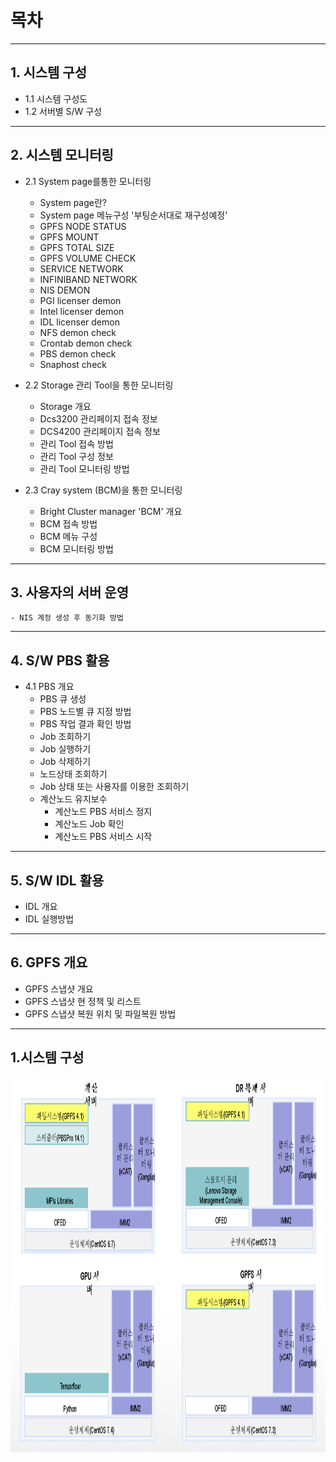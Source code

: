 # **목차**
----------
## 1. 시스템 구성
- 1.1 시스템 구성도
- 1.2 서버별 S/W 구성
-----------------
## 2. 시스템 모니터링
- 2.1 System page를통한 모니터링
   - System page란?
   - System page 메뉴구성 '부팅순서대로 재구성예정'
	* GPFS NODE STATUS
	* GPFS MOUNT 
	* GPFS TOTAL SIZE
	* GPFS VOLUME CHECK
	* SERVICE NETWORK
	* INFINIBAND NETWORK
	* NIS DEMON
	* PGI licenser demon
	* Intel licenser demon
	* IDL licenser demon
	* NFS demon check
	* Crontab demon check
	* PBS demon check 
	* Snaphost check     

- 2.2 Storage 관리 Tool을 통한 모니터링
	- Storage 개요
	- Dcs3200 관리페이지 접속 정보
	- DCS4200 관리페이지 접속 정보
	- 관리 Tool 접속 방법
	- 관리 Tool 구성 정보
	- 관리 Tool 모니터링 방법
- 2.3 Cray system (BCM)을 통한 모니터링
	- Bright Cluster manager 'BCM' 개요
	- BCM 접속 방법
	- BCM 메뉴 구성 
	- BCM 모니터링 방법
------------------
## 3. 사용자의 서버 운영
	- NIS 계정 생성 후 동기화 방법
---------------  
## 4. S/W PBS 활용
- 4.1 PBS 개요
	- PBS 큐 생성
	- PBS 노드별 큐 지정 방법 
	- PBS 작업 결과 확인 방법
	- Job 조회하기
	- Job 실행하기
	- Job 삭제하기
	- 노드상태 조회하기
	- Job 상태 또는 사용자를 이용한 조회하기
	- 계산노드 유지보수
		- 계산노드 PBS 서비스 정지
		- 계산노드 Job 확인
		- 계산노드 PBS 서비스 시작
---------------  
## 5. S/W IDL 활용
  - IDL 개요
  - IDL 실행방법
---------------
## 6. GPFS 개요
- GPFS 스냅샷 개요
- GPFS 스냅샷 현 정책 및 리스트
- GPFS 스냅샷 복원 위치 및 파일복원 방법
---------------

## 1.시스템 구성
<img src="https://github.com/jjune88/tests/blob/master/png/system.png" width="800" height="600">

